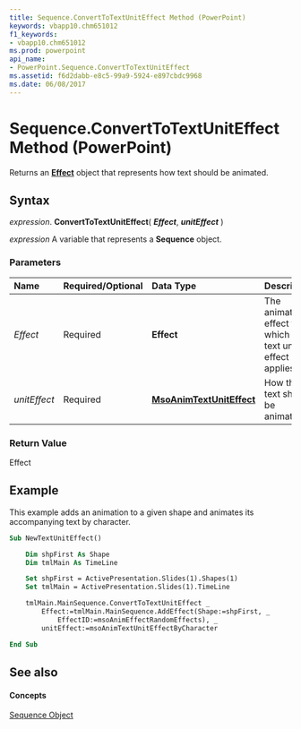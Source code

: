 ```yaml
---
title: Sequence.ConvertToTextUnitEffect Method (PowerPoint)
keywords: vbapp10.chm651012
f1_keywords:
- vbapp10.chm651012
ms.prod: powerpoint
api_name:
- PowerPoint.Sequence.ConvertToTextUnitEffect
ms.assetid: f6d2dabb-e8c5-99a9-5924-e897cbdc9968
ms.date: 06/08/2017
---
```



# Sequence.ConvertToTextUnitEffect Method (PowerPoint)

Returns an  **[Effect](PowerPoint.Effect.md)** object that represents how text should be animated.


## Syntax

 _expression_. **ConvertToTextUnitEffect**( **_Effect_**, **_unitEffect_** )

 _expression_ A variable that represents a **Sequence** object.


### Parameters



|**Name**|**Required/Optional**|**Data Type**|**Description**|
|:-----|:-----|:-----|:-----|
| _Effect_|Required|**Effect**|The animation effect to which the text unit effect applies.|
| _unitEffect_|Required|**[MsoAnimTextUnitEffect](PowerPoint.MsoAnimTextUnitEffect.md)**|How the text should be animated.|

### Return Value

Effect


## Example

This example adds an animation to a given shape and animates its accompanying text by character.


```vb
Sub NewTextUnitEffect()

    Dim shpFirst As Shape
    Dim tmlMain As TimeLine

    Set shpFirst = ActivePresentation.Slides(1).Shapes(1)
    Set tmlMain = ActivePresentation.Slides(1).TimeLine

    tmlMain.MainSequence.ConvertToTextUnitEffect _
        Effect:=tmlMain.MainSequence.AddEffect(Shape:=shpFirst, _
            EffectID:=msoAnimEffectRandomEffects), _
        unitEffect:=msoAnimTextUnitEffectByCharacter

End Sub
```


## See also


#### Concepts


[Sequence Object](PowerPoint.Sequence.md)

